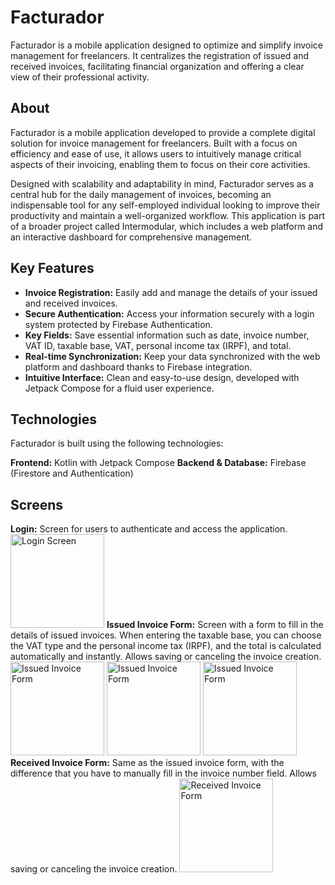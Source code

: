 # Facturador

Facturador is a mobile application designed to optimize and simplify invoice management for freelancers. It centralizes the registration of issued and received invoices, facilitating financial organization and offering a clear view of their professional activity.

## About

Facturador is a mobile application developed to provide a complete digital solution for invoice management for freelancers. Built with a focus on efficiency and ease of use, it allows users to intuitively manage critical aspects of their invoicing, enabling them to focus on their core activities.

Designed with scalability and adaptability in mind, Facturador serves as a central hub for the daily management of invoices, becoming an indispensable tool for any self-employed individual looking to improve their productivity and maintain a well-organized workflow. This application is part of a broader project called Intermodular, which includes a web platform and an interactive dashboard for comprehensive management.

## Key Features

* **Invoice Registration:** Easily add and manage the details of your issued and received invoices.
* **Secure Authentication:** Access your information securely with a login system protected by Firebase Authentication.
* **Key Fields:** Save essential information such as date, invoice number, VAT ID, taxable base, VAT, personal income tax (IRPF), and total.
* **Real-time Synchronization:** Keep your data synchronized with the web platform and dashboard thanks to Firebase integration.
* **Intuitive Interface:** Clean and easy-to-use design, developed with Jetpack Compose for a fluid user experience.

## Technologies

Facturador is built using the following technologies:

**Frontend:** Kotlin with Jetpack Compose
**Backend & Database:** Firebase (Firestore and Authentication)

## Screens

**Login:** Screen for users to authenticate and access the application.
<img src="github.com/KokorikoFC/ProyectoFacturasIntermodular/blob/main/app/src/main/res/drawable/login.jpg" alt="Login Screen" width="150">
**Issued Invoice Form:** Screen with a form to fill in the details of issued invoices. When entering the taxable base, you can choose the VAT type and the personal income tax (IRPF), and the total is calculated automatically and instantly. Allows saving or canceling the invoice creation.
<img src="github.com/KokorikoFC/ProyectoFacturasIntermodular/blob/main/app/src/main/res/drawable/factura1.jpg" alt="Issued Invoice Form" width="150">
<img src="github.com/KokorikoFC/ProyectoFacturasIntermodular/blob/main/app/src/main/res/drawable/factura2.jpg" alt="Issued Invoice Form" width="150">
<img src="github.com/KokorikoFC/ProyectoFacturasIntermodular/blob/main/app/src/main/res/drawable/factura4.jpg" alt="Issued Invoice Form" width="150">
**Received Invoice Form:** Same as the issued invoice form, with the difference that you have to manually fill in the invoice number field. Allows saving or canceling the invoice creation.
<img src="github.com/KokorikoFC/ProyectoFacturasIntermodular/blob/main/app/src/main/res/drawable/factura3.jpg" alt="Received Invoice Form" width="150">
